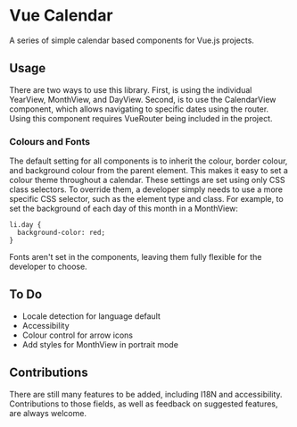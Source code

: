 # Vue Calendar

A series of simple calendar based components for Vue.js projects.

## Usage

There are two ways to use this library. First, is using the individual YearView, MonthView, and DayView. Second, is to use the CalendarView component, which allows navigating to specific dates using the router. Using this component requires VueRouter being included in the project.

### Colours and Fonts

The default setting for all components is to inherit the colour, border colour, and background colour from the parent element. This makes it easy to set a colour theme throughout a calendar. These settings are set using only CSS class selectors. To override them, a developer simply needs to use a more specific CSS selector, such as the element type and class. For example, to set the background of each day of this month in a MonthView:

```
li.day {
  background-color: red;
}
```

Fonts aren't set in the components, leaving them fully flexible for the developer to choose.

## To Do

* Locale detection for language default
* Accessibility
* Colour control for arrow icons
* Add styles for MonthView in portrait mode

## Contributions

There are still many features to be added, including I18N and accessibility. Contributions to those fields, as well as feedback on suggested features, are always welcome.
